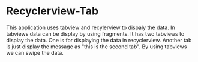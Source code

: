 # Recyclerview-Tab
This application uses tabview and recylerview to dispaly the data.
In tabviews data can be display by using fragments.
It has two tabviews to display the data.
One is for displaying the data in recyclerview.
Another tab is just display the message as "this is the second tab".
By using tabviews we can swipe the data.
